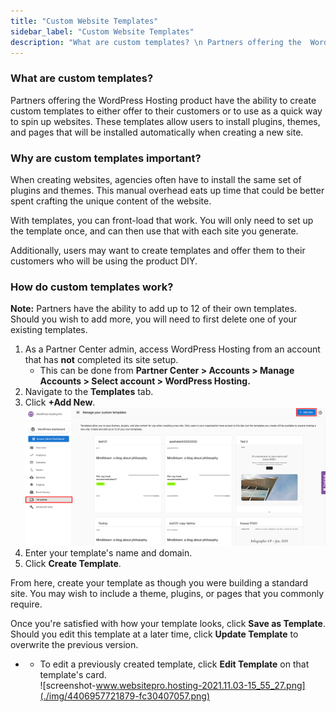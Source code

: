 ```yaml
---
title: "Custom Website Templates"
sidebar_label: "Custom Website Templates"
description: "What are custom templates? \n Partners offering the  WordPress Hosting  product have the ability to create custom templates to either offer to their customers o"
---
```


### What are custom templates?

Partners offering the WordPress Hosting product have the ability to create custom templates to either offer to their customers or to use as a quick way to spin up websites. These templates allow users to install plugins, themes, and pages that will be installed automatically when creating a new site.

### Why are custom templates important?

When creating websites, agencies often have to install the same set of plugins and themes. This manual overhead eats up time that could be better spent crafting the unique content of the website.

With templates, you can front-load that work. You will only need to set up the template once, and can then use that with each site you generate.

Additionally, users may want to create templates and offer them to their customers who will be using the product DIY.

### How do custom templates work?

**Note:** Partners have the ability to add up to 12 of their own templates. Should you wish to add more, you will need to first delete one of your existing templates.

1.  As a Partner Center admin, access WordPress Hosting from an account that has **not** completed its site setup.
    *   This can be done from **Partner Center > Accounts > Manage Accounts > Select account > WordPress Hosting.**
2.  Navigate to the **Templates** tab.
3.  Click **+Add New**.![](./img/4406957721879-9c75a6e9dd.png)
4.  Enter your template's name and domain.
5.  Click **Create Template**.

From here, create your template as though you were building a standard site. You may wish to include a theme, plugins, or pages that you commonly require.

Once you're satisfied with how your template looks, click **Save as Template**. Should you edit this template at a later time, click **Update Template** to overwrite the previous version.

*   *   To edit a previously created template, click **Edit Template** on that template's card.  
        ![screenshot-www.websitepro.hosting-2021.11.03-15_55_27.png](./img/4406957721879-fc30407057.png)